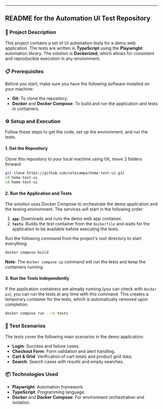 -----

## README for the Automation UI Test Repository

### 📄 Project Description

This project contains a set of UI automation tests for a demo web application. The tests are written in **TypeScript** using the **Playwright** automation library. The solution is **Dockerized**, which allows for consistent and reproducible execution in any environment.

### 📋 Prerequisites

Before you start, make sure you have the following software installed on your machine:

  * **Git**: To clone the repository.
  * **Docker** and **Docker Compose**: To build and run the application and tests in containers.

### ⚙️ Setup and Execution

Follow these steps to get the code, set up the environment, and run the tests.

#### 1\. Get the Repository

Clone this repository to your local machine using Git, move 2 folders forward

```bash
git clone https://github.com/solecampa/home-test-ui.git
cd home-test-ui
cd home-test-ui
```

#### 2\. Run the Application and Tests

The solution uses Docker Compose to orchestrate the demo application and the testing environment. The services will start in the following order:

1.  **`app`**: Downloads and runs the demo web app container.
2.  **`tests`**: Builds the test container from the `Dockerfile` and waits for the application to be available before executing the tests.

Run the following command from the project's root directory to start everything:

```bash
docker compose build
```

**Note**: The `docker compose up` command will run the tests and keep the containers running.

#### 3\. Run the Tests Independently

If the application containers are already running (you can check with `docker ps`), you can run the tests at any time with this command. This creates a temporary container for the tests, which is automatically removed upon completion.

```bash
docker compose run --rm tests
```

### 📝 Test Scenarios

The tests cover the following main scenarios in the demo application:

  * **Login**: Success and failure cases.
  * **Checkout Form**: Form validation and alert handling.
  * **Cart & Grid**: Verification of cart totals and product grid data.
  * **Search**: Search cases with results and empty searches.

### 📦 Technologies Used

  * **Playwright**: Automation framework.
  * **TypeScript**: Programming language.
  * **Docker** and **Docker Compose**: For environment orchestration and isolation.
